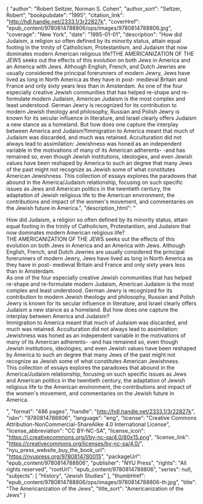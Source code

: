 {
  "author": "Robert Seltzer, Norman S. Cohen",
  "author_sort": "Seltzer, Robert",
  "bookpubdate": "1995",
  "citation_link": "http://hdl.handle.net/2333.1/3r22827k",
  "coverHref": "epub_content/9780814788806/ops/images/9780814788806.jpg",
  "coverage": "New York",
  "date": "1995-01-01",
  "description": "How did Judaism, a religion so often defined by its minority status, attain equal footing in the trinity of Catholicism, Protestantism, and Judaism that now dominates modern American religious life?THE AMERICANIZATION OF THE JEWS seeks out the effects of this evolution on both Jews in America and an America with Jews. Although English, French, and Dutch Jewries are usually considered the principal forerunners of modern Jewry, Jews have lived as long in North America as they have in post- medieval Britain and France and only sixty years less than in Amsterdam. As one of the four especially creative Jewish communities that has helped re-shape and re-formulate modern Judaism, American Judaism is the most complex and least understood. German Jewry is recognized for its contribution to modern Jewish theology and philosophy, Russian and Polish Jewry is known for its secular influence in literature, and Israel clearly offers Judaism a new stance as a homeland. But how does one capture the interplay between America and Judaism?Immigration to America meant that much of Judaism was discarded, and much was retained. Acculturation did not always lead to assimilation: Jewishness was honed as an independent variable in the motivations of many of its American adherents- -and has remained so, even though Jewish institutions, ideologies, and even Jewish values have been reshaped by America to such an degree that many Jews of the past might not recognize as Jewish some of what constitutes American Jewishness. This collection of essays explores the paradoxes that abound in the America/Judaism relationship, focusing on such specific issues as Jews and American politics in the twentieth century, the adaptation of Jewish religious life to the American environment, the contributions and impact of the women's movement, and commentaries on the Jewish future in America.",
  "description_html": "<p>How did Judaism, a religion so often defined by its minority status, attain equal footing in the trinity of Catholicism, Protestantism, and Judaism that now dominates modern American religious life?<br>THE AMERICANIZATION OF THE JEWS seeks out the effects of this evolution on both Jews in America and an America with Jews. Although English, French, and Dutch Jewries are usually considered the principal forerunners of modern Jewry, Jews have lived as long in North America as they have in post- medieval Britain and France and only sixty years less than in Amsterdam. <br>As one of the four especially creative Jewish communities that has helped re-shape and re-formulate modern Judaism, American Judaism is the most complex and least understood. German Jewry is recognized for its contribution to modern Jewish theology and philosophy, Russian and Polish Jewry is known for its secular influence in literature, and Israel clearly offers Judaism a new stance as a homeland. But how does one capture the interplay between America and Judaism?<br>Immigration to America meant that much of Judaism was discarded, and much was retained. Acculturation did not always lead to assimilation: Jewishness was honed as an independent variable in the motivations of many of its American adherents- -and has remained so, even though Jewish institutions, ideologies, and even Jewish values have been reshaped by America to such an degree that many Jews of the past might not recognize as Jewish some of what constitutes American Jewishness. <br>This collection of essays explores the paradoxes that abound in the America/Judaism relationship, focusing on such specific issues as Jews and American politics in the twentieth century, the adaptation of Jewish religious life to the American environment, the contributions and impact of the women's movement, and commentaries on the Jewish future in America.</p>",
  "format": "486 pages",
  "handle": "http://hdl.handle.net/2333.1/3r22827k",
  "isbn": "9780814788806",
  "language": "eng",
  "license": "Creative Commons Attribution-NonCommercial-ShareAlike 4.0 International License",
  "license_abbreviation": "CC BY-NC-SA",
  "license_icon": "https://i.creativecommons.org/l/by-nc-sa/4.0/80x15.png",
  "license_link": "https://creativecommons.org/licenses/by-nc-sa/4.0/",
  "nyu_press_website_buy_the_book_url": "https://nyupress.org/9780814780015",
  "packageUrl": "epub_content/9780814788806",
  "publisher": "NYU Press",
  "rights": "All rights reserved",
  "rootUrl": "epub_content/9780814788806",
  "series": null,
  "subjects": [
    "History",
    "Jewish Studies"
  ],
  "thumbHref": "epub_content/9780814788806/ops/images/9780814788806-th.jpg",
  "title": "The Americanization of the Jews",
  "title_sort": "Americanization of the Jews"
}
